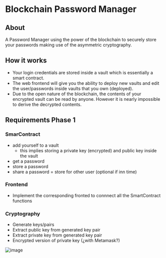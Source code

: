 # Blockchain Password Manager

## About
A Password Manager using the power of the blockchain to securely store your passwords making use of the asymmetric cryptography.

## How it works
- Your login credentials are stored inside a vault which is essentially a smart contract.
- The web frontend will give you the ability to deploy new vaults and edit the user/passwords inside vaults that you own (deployed).
- Due to the open nature of the blockchain, the contents of your encrypted vault can be read by anyone. However it is nearly impossible to derive the decrypted contents.

## Requirements Phase 1

### SmarContract

- add yourself to a vault
  - this implies storing a private key (encrypted) and public key inside the vault
- get a password
- store a password
- share a password = store for other user (optional if inn time)

### Frontend

- Implement the corresponding fronted to connnect all the SmartContract functions

### Cryptography

- Generate keys/pairs
- Extract public key from generated key pair
- Extract private key from generated key pair
- Encrypted version of private key (¿with Metamask?)

![image](https://user-images.githubusercontent.com/1956176/182427604-b34d72e7-8cae-4a1c-a891-8f3a60846e4b.png)
